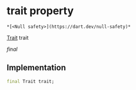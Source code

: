 


# trait property




    *[<Null safety>](https://dart.dev/null-safety)*


[Trait](https://yonomi.co/yonomi-sdk/Trait-class.html) trait
  
_final_






## Implementation

```dart
final Trait trait;


```







